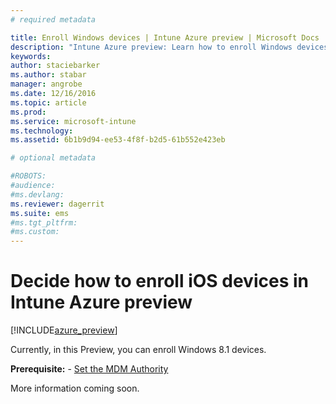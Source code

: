 ```yaml
---
# required metadata

title: Enroll Windows devices | Intune Azure preview | Microsoft Docs
description: "Intune Azure preview: Learn how to enroll Windows devices in Microsoft Intune."
keywords:
author: staciebarker
ms.author: stabar
manager: angrobe
ms.date: 12/16/2016
ms.topic: article
ms.prod:
ms.service: microsoft-intune
ms.technology:
ms.assetid: 6b1b9d94-ee53-4f8f-b2d5-61b552e423eb

# optional metadata

#ROBOTS:
#audience:
#ms.devlang:
ms.reviewer: dagerrit
ms.suite: ems
#ms.tgt_pltfrm:
#ms.custom:
---
```


# Decide how to enroll iOS devices in Intune Azure preview

[!INCLUDE[azure_preview](../includes/azure_preview.md)]

Currently, in this Preview, you can enroll Windows 8.1 devices.

**Prerequisite:** - [Set the MDM Authority](set-mdm-authority.md)

More information coming soon.

